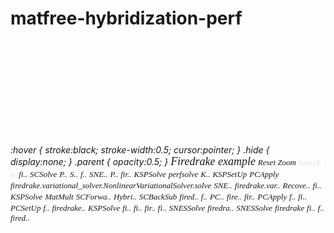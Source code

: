 # matfree-hybridization-perf
<svg version="1.1" width="1200" height="395" onload="init(evt)" viewBox="0 0 1200 395" xmlns="http://www.w3.org/2000/svg" xmlns:xlink="http://www.w3.org/1999/xlink"><style type="text/css">text { font-family:Verdana; font-size:13px; fill:rgb(0,0,0); } #search, #ignorecase { opacity:0.1; cursor:pointer; } #search:hover, #search.show, #ignorecase:hover, #ignorecase.show { opacity:1; } #subtitle { text-anchor:middle; font-color:rgb(160,160,160); } #title { text-anchor:middle; font-size:18px} #unzoom { cursor:pointer; } #frames > *:hover { stroke:black; stroke-width:0.5; cursor:pointer; } .hide { display:none; } .parent { opacity:0.5; }</style> <script type="text/ecmascript">"use strict"; var details, searchbtn, unzoombtn, matchedtxt, svg, searching, currentSearchTerm, ignorecase, ignorecaseBtn; function init(evt) { details = document.getElementById("details").firstChild; searchbtn = document.getElementById("search"); ignorecaseBtn = document.getElementById("ignorecase"); unzoombtn = document.getElementById("unzoom"); matchedtxt = document.getElementById("matched"); svg = document.getElementsByTagName("svg")[0]; searching = 0; currentSearchTerm = null; // use GET parameters to restore a flamegraphs state. var params = get_params(); if (params.x && params.y) zoom(find_group(document.querySelector('[x="' + params.x + '"][y="' + params.y + '"]'))); if (params.s) search(params.s); } // event listeners window.addEventListener("click", function(e) { var target = find_group(e.target); if (target) { if (target.nodeName == "a") { if (e.ctrlKey === false) return; e.preventDefault(); } if (target.classList.contains("parent")) unzoom(); zoom(target); if (!document.querySelector('.parent')) { clearzoom(); return; } // set parameters for zoom state var el = target.querySelector("rect"); if (el && el.attributes && el.attributes.y && el.attributes._orig_x) { var params = get_params() params.x = el.attributes._orig_x.value; params.y = el.attributes.y.value; history.replaceState(null, null, parse_params(params)); } } else if (e.target.id == "unzoom") clearzoom(); else if (e.target.id == "search") search_prompt(); else if (e.target.id == "ignorecase") toggle_ignorecase(); }, false) // mouse-over for info // show window.addEventListener("mouseover", function(e) { var target = find_group(e.target); if (target) details.nodeValue = "Function: " + g_to_text(target); }, false) // clear window.addEventListener("mouseout", function(e) { var target = find_group(e.target); if (target) details.nodeValue = ' '; }, false) // ctrl-F for search // ctrl-I to toggle case-sensitive search window.addEventListener("keydown",function (e) { if (e.keyCode === 114 || (e.ctrlKey && e.keyCode === 70)) { e.preventDefault(); search_prompt(); } else if (e.ctrlKey && e.keyCode === 73) { e.preventDefault(); toggle_ignorecase(); } }, false) // functions function get_params() { var params = {}; var paramsarr = window.location.search.substr(1).split('&'); for (var i = 0; i < paramsarr.length; ++i) { var tmp = paramsarr[i].split("="); if (!tmp[0] || !tmp[1]) continue; params[tmp[0]] = decodeURIComponent(tmp[1]); } return params; } function parse_params(params) { var uri = "?"; for (var key in params) { uri += key + '=' + encodeURIComponent(params[key]) + '&'; } if (uri.slice(-1) == "&") uri = uri.substring(0, uri.length - 1); if (uri == '?') uri = window.location.href.split('?')[0]; return uri; } function find_child(node, selector) { var children = node.querySelectorAll(selector); if (children.length) return children[0]; } function find_group(node) { var parent = node.parentElement; if (!parent) return; if (parent.id == "frames") return node; return find_group(parent); } function orig_save(e, attr, val) { if (e.attributes["_orig_" + attr] != undefined) return; if (e.attributes[attr] == undefined) return; if (val == undefined) val = e.attributes[attr].value; e.setAttribute("_orig_" + attr, val); } function orig_load(e, attr) { if (e.attributes["_orig_"+attr] == undefined) return; e.attributes[attr].value = e.attributes["_orig_" + attr].value; e.removeAttribute("_orig_"+attr); } function g_to_text(e) { var text = find_child(e, "title").firstChild.nodeValue; return (text) } function g_to_func(e) { var func = g_to_text(e); // if there's any manipulation we want to do to the function // name before it's searched, do it here before returning. return (func); } function update_text(e) { var r = find_child(e, "rect"); var t = find_child(e, "text"); var w = parseFloat(r.attributes.width.value) -3; var txt = find_child(e, "title").textContent.replace(/\([^(]*\)$/,""); t.attributes.x.value = parseFloat(r.attributes.x.value) + 3; // Smaller than this size won't fit anything if (w < 2 * 13 * 0.59) { t.textContent = ""; return; } t.textContent = txt; // Fit in full text width if (/^ *$/.test(txt) || t.getSubStringLength(0, txt.length) < w) return; for (var x = txt.length - 2; x > 0; x--) { if (t.getSubStringLength(0, x + 2) <= w) { t.textContent = txt.substring(0, x) + ".."; return; } } t.textContent = ""; } // zoom function zoom_reset(e) { if (e.attributes != undefined) { orig_load(e, "x"); orig_load(e, "width"); } if (e.childNodes == undefined) return; for (var i = 0, c = e.childNodes; i < c.length; i++) { zoom_reset(c[i]); } } function zoom_child(e, x, ratio) { if (e.attributes != undefined) { if (e.attributes.x != undefined) { orig_save(e, "x"); e.attributes.x.value = (parseFloat(e.attributes.x.value) - x - 10) * ratio + 10; if (e.tagName == "text") e.attributes.x.value = find_child(e.parentNode, "rect[x]").attributes.x.value + 3; } if (e.attributes.width != undefined) { orig_save(e, "width"); e.attributes.width.value = parseFloat(e.attributes.width.value) * ratio; } } if (e.childNodes == undefined) return; for (var i = 0, c = e.childNodes; i < c.length; i++) { zoom_child(c[i], x - 10, ratio); } } function zoom_parent(e) { if (e.attributes) { if (e.attributes.x != undefined) { orig_save(e, "x"); e.attributes.x.value = 10; } if (e.attributes.width != undefined) { orig_save(e, "width"); e.attributes.width.value = parseInt(svg.width.baseVal.value) - (10 * 2); } } if (e.childNodes == undefined) return; for (var i = 0, c = e.childNodes; i < c.length; i++) { zoom_parent(c[i]); } } function zoom(node) { var attr = find_child(node, "rect").attributes; var width = parseFloat(attr.width.value); var xmin = parseFloat(attr.x.value); var xmax = parseFloat(xmin + width); var ymin = parseFloat(attr.y.value); var ratio = (svg.width.baseVal.value - 2 * 10) / width; // XXX: Workaround for JavaScript float issues (fix me) var fudge = 0.0001; unzoombtn.classList.remove("hide"); var el = document.getElementById("frames").children; for (var i = 0; i < el.length; i++) { var e = el[i]; var a = find_child(e, "rect").attributes; var ex = parseFloat(a.x.value); var ew = parseFloat(a.width.value); var upstack; // Is it an ancestor if (1 == 0) { upstack = parseFloat(a.y.value) > ymin; } else { upstack = parseFloat(a.y.value) < ymin; } if (upstack) { // Direct ancestor if (ex <= xmin && (ex+ew+fudge) >= xmax) { e.classList.add("parent"); zoom_parent(e); update_text(e); } // not in current path else e.classList.add("hide"); } // Children maybe else { // no common path if (ex < xmin || ex + fudge >= xmax) { e.classList.add("hide"); } else { zoom_child(e, xmin, ratio); update_text(e); } } } search(); } function unzoom() { unzoombtn.classList.add("hide"); var el = document.getElementById("frames").children; for(var i = 0; i < el.length; i++) { el[i].classList.remove("parent"); el[i].classList.remove("hide"); zoom_reset(el[i]); update_text(el[i]); } search(); } function clearzoom() { unzoom(); // remove zoom state var params = get_params(); if (params.x) delete params.x; if (params.y) delete params.y; history.replaceState(null, null, parse_params(params)); } // search function toggle_ignorecase() { ignorecase = !ignorecase; if (ignorecase) { ignorecaseBtn.classList.add("show"); } else { ignorecaseBtn.classList.remove("show"); } reset_search(); search(); } function reset_search() { var el = document.querySelectorAll("#frames rect"); for (var i = 0; i < el.length; i++) { orig_load(el[i], "fill") } var params = get_params(); delete params.s; history.replaceState(null, null, parse_params(params)); } function search_prompt() { if (!searching) { var term = prompt("Enter a search term (regexp " + "allowed, eg: ^ext4_)" + (ignorecase ? ", ignoring case" : "") + "\nPress Ctrl-i to toggle case sensitivity", ""); if (term != null) search(term); } else { reset_search(); searching = 0; currentSearchTerm = null; searchbtn.classList.remove("show"); searchbtn.firstChild.nodeValue = "Search" matchedtxt.classList.add("hide"); matchedtxt.firstChild.nodeValue = "" } } function search(term) { if (term) currentSearchTerm = term; var re = new RegExp(currentSearchTerm, ignorecase ? 'i' : ''); var el = document.getElementById("frames").children; var matches = new Object(); var maxwidth = 0; for (var i = 0; i < el.length; i++) { var e = el[i]; var func = g_to_func(e); var rect = find_child(e, "rect"); if (func == null || rect == null) continue; // Save max width. Only works as we have a root frame var w = parseFloat(rect.attributes.width.value); if (w > maxwidth) maxwidth = w; if (func.match(re)) { // highlight var x = parseFloat(rect.attributes.x.value); orig_save(rect, "fill"); rect.attributes.fill.value = "rgb(230,0,230)"; // remember matches if (matches[x] == undefined) { matches[x] = w; } else { if (w > matches[x]) { // overwrite with parent matches[x] = w; } } searching = 1; } } if (!searching) return; var params = get_params(); params.s = currentSearchTerm; history.replaceState(null, null, parse_params(params)); searchbtn.classList.add("show"); searchbtn.firstChild.nodeValue = "Reset Search"; // calculate percent matched, excluding vertical overlap var count = 0; var lastx = -1; var lastw = 0; var keys = Array(); for (k in matches) { if (matches.hasOwnProperty(k)) keys.push(k); } // sort the matched frames by their x location // ascending, then width descending keys.sort(function(a, b){ return a - b; }); // Step through frames saving only the biggest bottom-up frames // thanks to the sort order. This relies on the tree property // where children are always smaller than their parents. var fudge = 0.0001; // JavaScript floating point for (var k in keys) { var x = parseFloat(keys[k]); var w = matches[keys[k]]; if (x >= lastx + lastw - fudge) { count += w; lastx = x; lastw = w; } } // display matched percent matchedtxt.classList.remove("hide"); var pct = 100 * count / maxwidth; if (pct != 100) pct = pct.toFixed(1) matchedtxt.firstChild.nodeValue = "Matched: " + pct + "%"; }</script> <text id="title" x="600.00" y="26">Firedrake example</text> <text id="unzoom" x="10.00" y="26" class="hide">Reset Zoom</text> <text id="search" x="1090.00" y="26">Search</text> <text id="ignorecase" x="1174.00" y="26">ic</text> <g id="frames"><g><title>firedrake.variational_solver.NonlinearVariationalSolver.__init__ (191,105 us, 0.01%)</title> </g><g><title>pyop2.parloop.JITModule.compile (784,900 us, 0.06%)</title> </g><g><title>ParLoopExecute (3,486,933 us, 0.25%)</title> </g><g><title>firedrake.tsfc_interface.compile_form (579,401 us, 0.04%)</title> </g><g><title>HybridBreak (4,564,804 us, 0.33%)</title> </g><g><title>firedrake.mg.interface.prolong (3,103,053 us, 0.23%)</title> </g><g><title>firedrake.pointquery_utils.to_reference_coordinates (304,897 us, 0.02%)</title> </g><g><title>firedrake.assemble.assemble_form (38,796,381 us, 2.82%)</title> <text x="1079.71" y="305.5">fi..</text></g> <g><title>ParLoopExecute (20,987,988 us, 1.53%)</title> </g><g><title>MatResidual (4,387,491 us, 0.32%)</title> </g><g><title>firedrake.assemble.assemble_form (15,282,268 us, 1.11%)</title> </g><g><title>ParLoopExecute (2,076,322 us, 0.15%)</title> </g><g><title>pyop2.parloop.JITModule.compile (5,587,448 us, 0.41%)</title> </g><g><title>ParLoop_Cells_wrap_form0_cell_integral_otherwise (118,885 us, 0.01%)</title> </g><g><title>firedrake.dmhooks.coarsen (14,271,030 us, 1.04%)</title> </g><g><title>ParLoopExecute (1,969,052 us, 0.14%)</title> </g><g><title>PCSetUp (421,846 us, 0.03%)</title> </g><g><title>firedrake.parloops.par_loop (3,419,874 us, 0.25%)</title> </g><g><title>SCSolve (294,104,071 us, 21.41%)</title> <text x="907.36" y="161.5">SCSolve</text></g> <g><title>firedrake.matrix_free.operators.ImplicitMatrixContext.mult (15,762,472 us, 1.15%)</title> </g><g><title>ParLoopExecute (30,748,674 us, 2.24%)</title> <text x="194.78" y="145.5">P..</text></g> <g><title>firedrake.pointquery_utils.to_reference_coordinates (327,792 us, 0.02%)</title> </g><g><title>SNESFunctionEval (33,281,045 us, 2.42%)</title> <text x="1164.41" y="129.5">S..</text></g> <g><title>firedrake.assemble.assemble (2,503,855 us, 0.18%)</title> </g><g><title>firedrake.assemble.assemble (12,602,519 us, 0.92%)</title> </g><g><title>MatMultTranspose (4,297,805 us, 0.31%)</title> </g><g><title>firedrake.norms.norm (35,706,861 us, 2.60%)</title> <text x="228.62" y="97.5">f..</text></g> <g><title>firedrake.tsfc_interface.compile_form (1,601,209 us, 0.12%)</title> </g><g><title>SNESJacobianEval (49,983,097 us, 3.64%)</title> <text x="333.57" y="113.5">SNE..</text></g> <g><title>pyop2.parloop.JITModule.compile (10,593,033 us, 0.77%)</title> </g><g><title>PCSetUp (29,804,738 us, 2.17%)</title> <text x="1134.44" y="177.5">P..</text></g> <g><title>firedrake.assemble.assemble (53,085,257 us, 3.87%)</title> <text x="861.75" y="193.5">fir..</text></g> <g><title>firedrake.tsfc_interface.compile_form (380,217 us, 0.03%)</title> </g><g><title>KSPSolve (235,018,879 us, 17.11%)</title> <text x="932.52" y="177.5">KSPSolve</text></g> <g><title>perfsolve (950,319,885 us, 69.19%)</title> <text x="376.52" y="81.5">perfsolve</text></g> <g><title>KSPSolve (30,457,388 us, 2.22%)</title> <text x="977.98" y="225.5">K..</text></g> <g><title>ParLoopExecute (21,598,878 us, 1.57%)</title> </g><g><title>ParLoopExecute (17,207,726 us, 1.25%)</title> </g><g><title>ParLoop_Cells_wrap_form1_cell_integral_otherwise (124,093 us, 0.01%)</title> </g><g><title>KSPSetUp (105,300,943 us, 7.67%)</title> <text x="1022.57" y="225.5">KSPSetUp</text></g> <g><title>pyop2.parloop.JITModule.compile (15,366,386 us, 1.12%)</title> </g><g><title>firedrake.extrusion_utils.make_extruded_coords (5,287,504 us, 0.38%)</title> </g><g><title>firedrake.mg.embedded.TransferManager.op (11,698,763 us, 0.85%)</title> </g><g><title>PCApply (209,412,895 us, 15.25%)</title> <text x="954.52" y="193.5">PCApply</text></g> <g><title>firedrake.variational_solver.NonlinearVariationalSolver.solve (870,830,179 us, 63.41%)</title> <text x="444.81" y="97.5">firedrake.variational_solver.NonlinearVariationalSolver.solve</text></g> <g><title>firedrake.tsfc_interface.compile_form (1,014,374 us, 0.07%)</title> </g><g><title>SNESFunctionEval (46,274,388 us, 3.37%)</title> <text x="293.82" y="113.5">SNE..</text></g> <g><title>ParLoop_Cells_wrap_wrap_slate_loopy_knl_3 (1,254,154 us, 0.09%)</title> </g><g><title>firedrake.variational_solver.NonlinearVariationalSolver.solve (136,185,377 us, 9.92%)</title> <text x="259.51" y="81.5">firedrake.var..</text></g> <g><title>DMCoarsen (16,843,375 us, 1.23%)</title> </g><g><title>ParLoopExecute (2,275,592 us, 0.17%)</title> </g><g><title>RecoverFirstElim (74,564,340 us, 5.43%)</title> <text x="731.63" y="177.5">Recove..</text></g> <g><title>ParLoop_Cells_wrap_wrap_slate_loopy_knl_3 (625,049 us, 0.05%)</title> </g><g><title>ParLoopExecute (972,817 us, 0.07%)</title> </g><g><title>firedrake.tsfc_interface.compile_form (787,336 us, 0.06%)</title> </g><g><title>pyop2.parloop.JITModule.compile (6,323,025 us, 0.46%)</title> </g><g><title>ParLoopExecute (1,482,997 us, 0.11%)</title> </g><g><title>firedrake.assemble.assemble (36,859,370 us, 2.68%)</title> <text x="301.91" y="129.5">fi..</text></g> <g><title>ParLoop_Cells_wrap_wrap_slate_loopy_knl_0 (143,271 us, 0.01%)</title> </g><g><title>firedrake.assemble.assemble_form (1,877,274 us, 0.14%)</title> </g><g><title>KSPSolve (91,998,465 us, 6.70%)</title> <text x="1034.00" y="241.5">KSPSolve</text></g> <g><title>MatMult (2,932,197 us, 0.21%)</title> </g><g><title>MatMult (78,696,307 us, 5.73%)</title> <text x="1045.43" y="257.5">MatMult</text></g> <g><title>ParLoopExecute (1,250,805 us, 0.09%)</title> </g><g><title>firedrake.assemble_expressions.evaluate_expression (3,873,835 us, 0.28%)</title> </g><g><title>ParLoopExecute (11,662,283 us, 0.85%)</title> </g><g><title>ParLoopExecute (1,570,811 us, 0.11%)</title> </g><g><title>pyop2.parloop.JITModule.compile (1,165,192 us, 0.08%)</title> </g><g><title>SCForwardElim (86,059,172 us, 6.27%)</title> <text x="833.42" y="161.5">SCForwa..</text></g> <g><title>MatLUFactorNum (132,911 us, 0.01%)</title> </g><g><title>ParLoop_Cells_wrap_wrap_slate_loopy_knl_6 (206,048 us, 0.02%)</title> </g><g><title>HybridRHS (66,717,323 us, 4.86%)</title> <text x="850.04" y="177.5">Hybri..</text></g> <g><title>all (1,373,424,848 us, 100%)</title> </g><g><title>ParLoop_Cells_wrap_wrap_slate_loopy_knl_3 (486,080 us, 0.04%)</title> </g><g><title>SCBackSub (150,175,941 us, 10.93%)</title> <text x="704.40" y="161.5">SCBackSub</text></g> <g><title>ParLoopExecute (1,497,436 us, 0.11%)</title> </g><g><title>firedrake.mg.interface.inject (9,142,418 us, 0.67%)</title> </g><g><title>ParLoopExecute (2,552,166 us, 0.19%)</title> </g><g><title>pyop2.parloop.JITModule.compile (1,742,947 us, 0.13%)</title> </g><g><title>firedrake.assemble.assemble (65,113,115 us, 4.74%)</title> <text x="166.36" y="113.5">fired..</text></g> <g><title>firedrake.parloops.par_loop (3,122,892 us, 0.23%)</title> </g><g><title>ParLoopExecute (9,677,907 us, 0.70%)</title> </g><g><title>firedrake.slate.slac.compiler.compile_expression (451,802 us, 0.03%)</title> </g><g><title>firedrake.assemble.assemble_form (9,448,713 us, 0.69%)</title> </g><g><title>firedrake.assemble.assemble_form (32,688,059 us, 2.38%)</title> <text x="805.34" y="193.5">f..</text></g> <g><title>ParLoopExecute (6,295,534 us, 0.46%)</title> </g><g><title>PCApply (39,963,671 us, 2.91%)</title> <text x="973.58" y="209.5">PC..</text></g> <g><title>firedrake.interpolation.interpolate (4,783,853 us, 0.35%)</title> </g><g><title>firedrake.assemble.assemble (59,322,754 us, 4.32%)</title> <text x="744.72" y="193.5">fire..</text></g> <g><title>PCSetUp (5,073,329 us, 0.37%)</title> </g><g><title>MatMult (5,688,952 us, 0.41%)</title> </g><g><title>firedrake.assemble.assemble_form (1,461,976 us, 0.11%)</title> </g><g><title>firedrake.assemble.assemble (52,094,076 us, 3.79%)</title> <text x="1068.29" y="289.5">fir..</text></g> <g><title>ParLoopExecute (17,242,421 us, 1.26%)</title> </g><g><title>PCApply (601,918,287 us, 43.83%)</title> <text x="642.90" y="145.5">PCApply</text></g> <g><title>firedrake.assemble.assemble (28,358,040 us, 2.06%)</title> <text x="234.93" y="113.5">f..</text></g> <g><title>firedrake.assemble.assemble_form (39,453,220 us, 2.87%)</title> <text x="873.47" y="209.5">fi..</text></g> <g><title>firedrake.__init__ (2,406,134 us, 0.18%)</title> </g><g><title>firedrake.assemble.assemble (26,417,909 us, 1.92%)</title> </g><g><title>firedrake.tsfc_interface.compile_form (2,801,312 us, 0.20%)</title> </g><g><title>PCSetUp (147,266,335 us, 10.72%)</title> <text x="1007.91" y="209.5">PCSetUp</text></g> <g><title>PCApply (7,044,938 us, 0.51%)</title> </g><g><title>pyop2.parloop.JITModule.compile (1,037,558 us, 0.08%)</title> </g><g><title>firedrake.tsfc_interface.compile_form (157,223 us, 0.01%)</title> </g><g><title>firedrake.matrix_free.operators.ImplicitMatrixContext.mult (2,441,685 us, 0.18%)</title> </g><g><title>firedrake.assemble.assemble_form (27,444,505 us, 2.00%)</title> <text x="309.99" y="145.5">f..</text></g> <g><title>HybridInit (4,027,528 us, 0.29%)</title> </g><g><title>firedrake.parloops.par_loop (2,960,052 us, 0.22%)</title> </g><g><title>firedrake.assemble.assemble_form (21,011,351 us, 1.53%)</title> </g><g><title>firedrake.function.Function.project (98,207,222 us, 7.15%)</title> <text x="137.93" y="81.5">firedrake..</text></g> <g><title>firedrake.matrix_free.operators.ImplicitMatrixContext.mult (3,131,658 us, 0.23%)</title> </g><g><title>CreateExtMesh (7,179,910 us, 0.52%)</title> </g><g><title>MatMult (18,922,719 us, 1.38%)</title> </g><g><title>firedrake.slate.slac.compiler.compile_expression (4,291,975 us, 0.31%)</title> </g><g><title>KSPSolve (673,497,466 us, 49.04%)</title> <text x="581.40" y="129.5">KSPSolve</text></g> <g><title>firedrake.norms.errornorm (43,056,874 us, 3.14%)</title> <text x="222.30" y="81.5">fi..</text></g> <g><title>MatMult (3,759,528 us, 0.27%)</title> </g><g><title>pyop2.parloop.JITModule.compile (8,603,413 us, 0.63%)</title> </g><g><title>PCSetUp (24,901,803 us, 1.81%)</title> </g><g><title>pyop2.parloop.JITModule.compile (9,520,699 us, 0.69%)</title> </g><g><title>pyop2.parloop.JITModule.compile (1,137,410 us, 0.08%)</title> </g><g><title>firedrake.slate.slac.compiler.compile_expression (4,833,358 us, 0.35%)</title> </g><g><title>firedrake.assemble.assemble (43,919,773 us, 3.20%)</title> <text x="795.69" y="177.5">fi..</text></g> <g><title>firedrake.tsfc_interface.compile_form (1,029,946 us, 0.07%)</title> </g><g><title>ParLoopExecute (2,660,361 us, 0.19%)</title> </g><g><title>firedrake.tsfc_interface.compile_form (1,623,492 us, 0.12%)</title> </g><g><title>pyop2.parloop.JITModule.compile (1,275,525 us, 0.09%)</title> </g><g><title>firedrake.assemble.assemble_form (48,576,673 us, 3.54%)</title> <text x="180.57" y="129.5">fir..</text></g> <g><title>firedrake.assemble.assemble_form (44,081,201 us, 3.21%)</title> <text x="757.82" y="209.5">fi..</text></g> <g><title>ParLoopExecute (21,206,976 us, 1.54%)</title> </g><g><title>ParLoopExecute (19,054,273 us, 1.39%)</title> </g><g><title>ParLoop_Cells_wrap_wrap_slate_loopy_knl_3 (3,146,213 us, 0.23%)</title> </g><g><title>SNESSolve (791,340,533 us, 57.62%)</title> <text x="513.11" y="113.5">SNESSolve</text></g> <g><title>firedrake.projection.project (81,660,067 us, 5.95%)</title> <text x="152.14" y="97.5">firedra..</text></g> <g><title>firedrake.pointquery_utils.to_reference_coordinates (327,971 us, 0.02%)</title> </g><g><title>pyop2.parloop.JITModule.compile (8,470,830 us, 0.62%)</title> </g><g><title>firedrake.assemble.assemble (1,951,234 us, 0.14%)</title> </g><g><title>SNESSolve (116,432,102 us, 8.48%)</title> <text x="276.48" y="97.5">SNESSolve</text></g> <g><title>firedrake.slate.slac.compiler.compile_expression (7,240,906 us, 0.53%)</title> </g><g><title>firedrake.assemble.assemble_form (19,554,980 us, 1.42%)</title> </g><g><title>firedrake (1,373,424,848 us, 100.00%)</title> <text x="13.00" y="65.5">firedrake</text></g> <g><title>firedrake.assemble.assemble (6,477,012 us, 0.47%)</title> </g><g><title>firedrake.assemble_expressions.assemble_expression (5,175,242 us, 0.38%)</title> </g><g><title>firedrake.tsfc_interface.compile_form (840,187 us, 0.06%)</title> </g><g><title>pyop2.parloop.JITModule.compile (740,473 us, 0.05%)</title> </g><g><title>pyop2.parloop.JITModule.compile (984,092 us, 0.07%)</title> </g><g><title>ParLoopExecute (2,331,342 us, 0.17%)</title> </g><g><title>firedrake.assemble.allocate_matrix (122,832 us, 0.01%)</title> </g><g><title>ParLoopExecute (12,650,615 us, 0.92%)</title> </g><g><title>firedrake.tsfc_interface.compile_form (1,697,357 us, 0.12%)</title> </g><g><title>firedrake.slate.slac.compiler.compile_expression (4,248,772 us, 0.31%)</title> </g><g><title>firedrake.assemble.assemble (39,866,339 us, 2.90%)</title> <text x="342.27" y="129.5">fi..</text></g> <g><title>pyop2.parloop.JITModule.compile (4,836,543 us, 0.35%)</title> </g><g><title>pyop2.parloop.JITModule.compile (1,329,479 us, 0.10%)</title> </g><g><title>firedrake.mg.embedded.TransferManager.op (4,395,330 us, 0.32%)</title> </g><g><title>firedrake.interpolation.Interpolator.interpolate (3,497,627 us, 0.25%)</title> </g><g><title>ParLoop_Cells_wrap_wrap_slate_loopy_knl_13 (132,580 us, 0.01%)</title> </g><g><title>firedrake.assemble.assemble_form (29,749,916 us, 2.17%)</title> <text x="350.96" y="145.5">f..</text></g> <g><title>HybridProject (4,170,337 us, 0.30%)</title> </g><g><title>firedrake.assemble.assemble (20,506,640 us, 1.49%)</title> </g><g><title>pyop2.parloop.JITModule.compile (9,348,515 us, 0.68%)</title> </g><g><title>pyop2.parloop.JITModule.compile (748,324 us, 0.05%)</title> </g><g><title>pyop2.parloop.JITModule.compile (10,350,354 us, 0.75%)</title> </g><g><title>firedrake.mg.interface.restrict (3,125,649 us, 0.23%)</title> </g><g><title>firedrake.matrix_free.operators.ImplicitMatrixContext.mult (65,395,121 us, 4.76%)</title> <text x="1056.86" y="273.5">fired..</text></g></g></svg>

